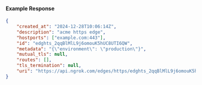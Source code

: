 <!-- Code generated for API Clients. DO NOT EDIT. -->

#### Example Response

```json
{
	"created_at": "2024-12-28T10:06:14Z",
	"description": "acme https edge",
	"hostports": ["example.com:443"],
	"id": "edghts_2qqBlMlL9j6omouK5hUC8UTI6QW",
	"metadata": "{\"environment\": \"production\"}",
	"mutual_tls": null,
	"routes": [],
	"tls_termination": null,
	"uri": "https://api.ngrok.com/edges/https/edghts_2qqBlMlL9j6omouK5hUC8UTI6QW"
}
```
